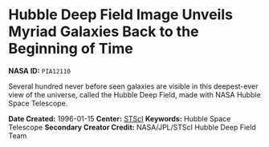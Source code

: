 # Hubble Deep Field Image Unveils Myriad Galaxies Back to the Beginning of Time

**NASA ID:** `PIA12110`

Several hundred never before seen galaxies are visible in this deepest-ever view of
the universe, called the Hubble Deep Field, made with NASA Hubble Space Telescope.

**Date Created:** 1996-01-15
**Center:** [STScI](https://hubblesite.org/)
**Keywords:** Hubble Space Telescope
**Secondary Creator Credit:** NASA/JPL/STScI Hubble Deep Field Team
